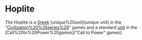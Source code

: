 # Hoplite

The Hoplite is a [Greek](Greek) [unique%20unit](unique unit) in the "[Civilization%20%28series%29](Civilization)" games and a standard [unit](unit) in the [Call%20to%20Power%20games]("Call to Power" games).